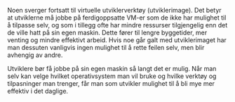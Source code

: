 Noen sverger fortsatt til virtuelle utviklerverktøy (utviklerimage). Det betyr at utviklerne må jobbe på ferdigoppsatte VM-er som de ikke har mulighet til å tilpasse selv, og som i tillegg ofte har mindre ressurser tilgjengelig enn det de ville hatt på sin egen maskin. Dette fører til lengre byggetider, mer venting og mindre effektivt arbeid. Hvis noe går galt med utviklerimaget har man dessuten vanligvis ingen mulighet til å rette feilen selv, men blir avhengig av andre. 

Utviklere bør få jobbe på sin egen maskin så langt det er mulig. Når man selv kan velge hvilket operativsystem man vil bruke og hvilke verktøy og tilpasninger man trenger, får man som utvikler mulighet til å bli mye mer effektiv i det daglige. 